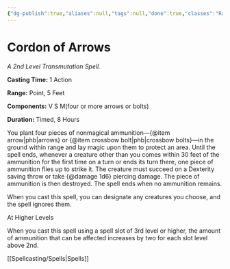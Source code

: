 ```yaml
---
{"dg-publish":true,"aliases":null,"tags":null,"done":true,"classes":"Ranger,","spellLevel":2,"school":"Transmutation","source":"PHB","permalink":"/spells/cordon-of-arrows/","dgHomeLink":false,"dgPassFrontmatter":true}
---
```


# Cordon of Arrows
*A 2nd Level Transmutation Spell.*

**Casting Time:** 1 Action

**Range:** Point, 5 Feet

**Components:** V S M(four or more arrows or bolts)

**Duration:** Timed, 8 Hours

You plant four pieces of nonmagical ammunition—{@item arrow|phb|arrows} or {@item crossbow bolt|phb|crossbow bolts}—in the ground within range and lay magic upon them to protect an area. Until the spell ends, whenever a creature other than you comes within 30 feet of the ammunition for the first time on a turn or ends its turn there, one piece of ammunition flies up to strike it. The creature must succeed on a Dexterity saving throw or take {@damage 1d6} piercing damage. The piece of ammunition is then destroyed. The spell ends when no ammunition remains.



When you cast this spell, you can designate any creatures you choose, and the spell ignores them.

At Higher Levels

When you cast this spell using a spell slot of 3rd level or higher, the amount of ammunition that can be affected increases by two for each slot level above 2nd.

[[Spellcasting/Spells|Spells]]